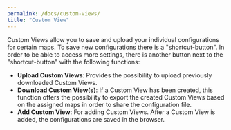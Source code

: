 ```yaml
---
permalink: /docs/custom-views/
title: "Custom View"
---
```


Custom Views allow you to save and upload your individual configurations for certain maps. To save new configurations there is a "shortcut-button". In order to be able to access more settings, there is another button next to the "shortcut-button" with the following functions:

-   **Upload Custom Views**: Provides the possibility to upload previously downloaded Custom Views.
-   **Download Custom View(s)**: If a Custom View has been created, this function offers the possibility to export the created Custom Views based on the assigned maps in order to share the configuration file.
-   **Add Custom View**: For adding Custom Views. After a Custom View is added, the configurations are saved in the browser.
